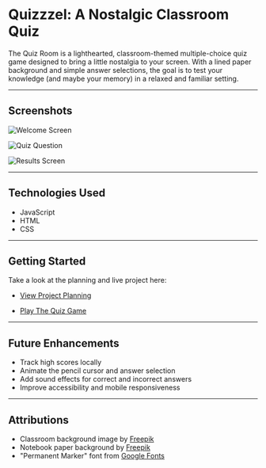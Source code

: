 # Quizzzel: A Nostalgic Classroom Quiz

The Quiz Room is a lighthearted, classroom-themed multiple-choice quiz game designed to bring a little nostalgia to your screen. With a lined paper background and simple answer selections, the goal is to test your knowledge (and maybe your memory) in a relaxed and familiar setting.

---

## Screenshots

![Welcome Screen](https://i.imgur.com/HHlaEoM.png)

![Quiz Question](https://i.imgur.com/dBQXSNA.png)


![Results Screen](https://i.imgur.com/1fPaebA.png)

---

## Technologies Used

- JavaScript
- HTML
- CSS

---

## Getting Started

Take a look at the planning and live project here:

- [View Project Planning](https://trello.com/b/HWlxqldk/the-quiz-game)

- [Play The Quiz Game](https://jimmyperez1.github.io/Quiz-Game/)

---

## Future Enhancements

- Track high scores locally
- Animate the pencil cursor and answer selection
- Add sound effects for correct and incorrect answers
- Improve accessibility and mobile responsiveness

---

## Attributions
- Classroom background image by [Freepik](https://www.freepik.com)
- Notebook paper background by [Freepik](https://www.freepik.com)
- "Permanent Marker" font from [Google Fonts](https://fonts.google.com/specimen/Permanent+Marker)